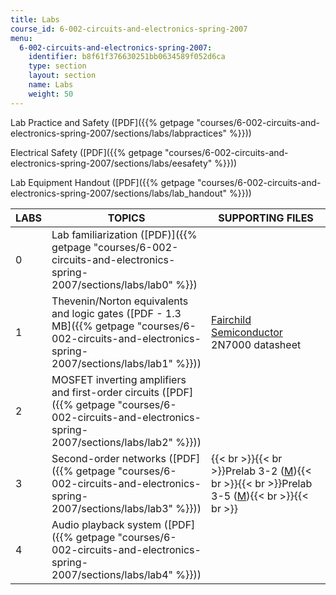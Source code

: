 ```yaml
---
title: Labs
course_id: 6-002-circuits-and-electronics-spring-2007
menu:
  6-002-circuits-and-electronics-spring-2007:
    identifier: b8f61f376630251bb0634589f052d6ca
    type: section
    layout: section
    name: Labs
    weight: 50
---
```

Lab Practice and Safety ([PDF]({{% getpage "courses/6-002-circuits-and-electronics-spring-2007/sections/labs/labpractices" %}}))

Electrical Safety ([PDF]({{% getpage "courses/6-002-circuits-and-electronics-spring-2007/sections/labs/eesafety" %}}))

Lab Equipment Handout ([PDF]({{% getpage "courses/6-002-circuits-and-electronics-spring-2007/sections/labs/lab_handout" %}}))

| LABS | TOPICS | SUPPORTING FILES |
| --- | --- | --- |
| 0 | Lab familiarization ([PDF)]({{% getpage "courses/6-002-circuits-and-electronics-spring-2007/sections/labs/lab0" %}}) |   |
| 1 | Thevenin/Norton equivalents and logic gates ([PDF - 1.3 MB]({{% getpage "courses/6-002-circuits-and-electronics-spring-2007/sections/labs/lab1" %}})) | [Fairchild Semiconductor](http://www.fairchildsemi.com/) 2N7000 datasheet |
| 2 | MOSFET inverting amplifiers and first-order circuits ([PDF]({{% getpage "courses/6-002-circuits-and-electronics-spring-2007/sections/labs/lab2" %}})) |   |
| 3 | Second-order networks ([PDF]({{% getpage "courses/6-002-circuits-and-electronics-spring-2007/sections/labs/lab3" %}})) | {{< br >}}{{< br >}}Prelab 3-2 ([M](/courses/electrical-engineering-and-computer-science/6-002-circuits-and-electronics-spring-2007/labs/prelab_3_2.m)){{< br >}}{{< br >}}Prelab 3-5 ([M](/courses/electrical-engineering-and-computer-science/6-002-circuits-and-electronics-spring-2007/labs/prelab_3_5.m)){{< br >}}{{< br >}} |
| 4 | Audio playback system ([PDF]({{% getpage "courses/6-002-circuits-and-electronics-spring-2007/sections/labs/lab4" %}})) |